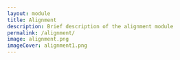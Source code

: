 ```yaml
---
layout: module
title: Alignment
description: Brief description of the alignment module
permalink: /alignment/
image: alignment.png
imageCover: alignment1.png
---
```

